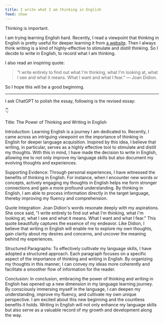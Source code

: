 ```yaml
---
title: I write what I am thinking in English
feed: show
---
```


Thinking is important.

I am trying learning English hard. Recently, I read a viewpoint that thinking in English is pretty useful for deeper learning it from [a website](https://bewaters.me/limxtop/2021/08/18/English-introduction/). Then I always think writing is a kind of highly-effective to stimulate and distill thinking. So I decide to write in English, to record what I am thinking.

I also read an inspiring quote:

>“I write entirely to find out what I'm thinking, what I'm looking at, what I see and what it means. What I want and what I fear.” ― Joan Didion.

So I hope this will be a good beginning.

---
I ask ChatGPT to polish the essay, following is the revised essay:

👇

Title: The Power of Thinking and Writing in English

Introduction: Learning English is a journey I am dedicated to. Recently, I came across an intriguing viewpoint on the importance of thinking in English for deeper language acquisition. Inspired by this idea, I believe that writing, in particular, serves as a highly effective tool to stimulate and distill my thoughts. With this in mind, I have made the decision to write in English, allowing me to not only improve my language skills but also document my evolving thoughts and experiences.

Supporting Evidence: Through personal experiences, I have witnessed the benefits of thinking in English. For instance, when I encounter new words or concepts, actively engaging my thoughts in English helps me form stronger connections and gain a more profound understanding. By thinking in English, I am able to process information directly in the target language, thereby improving my fluency and comprehension.

Quote Integration: Joan Didion's words resonate deeply with my aspirations. She once said, "I write entirely to find out what I'm thinking, what I'm looking at, what I see and what it means. What I want and what I fear." This quote beautifully captures the essence of my endeavor. Like Didion, I believe that writing in English will enable me to explore my own thoughts, gain clarity about my desires and concerns, and uncover the meaning behind my experiences.

Structured Paragraphs: To effectively cultivate my language skills, I have adopted a structured approach. Each paragraph focuses on a specific aspect of the importance of thinking and writing in English. By organizing my thoughts in this manner, I can convey my ideas more coherently and facilitate a smoother flow of information for the reader.

Conclusion: In conclusion, embracing the power of thinking and writing in English has opened up a new dimension in my language learning journey. By consciously immersing myself in the language, I can deepen my understanding, improve my fluency, and cultivate my own unique perspective. I am excited about this new beginning and the countless benefits it holds. Writing in English will not only enhance my language skills but also serve as a valuable record of my growth and development along the way.

